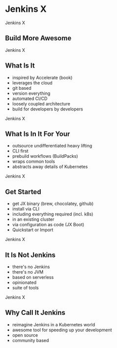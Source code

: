 <!-- .slide: class="center" -->
# Jenkins X


<!-- .slide: class="dark center" -->
<div class="label">Jenkins X</div>

## Build More Awesome


<!-- .slide: class="dark center" -->
<div class="label">Jenkins X</div>

## What Is It

* inspired by Accelerate (book)<!-- .element: class="fragment" -->
* leverages the cloud<!-- .element: class="fragment" -->
* git based<!-- .element: class="fragment" -->
* version everything<!-- .element: class="fragment" -->
* automated CI/CD<!-- .element: class="fragment" -->
* loosely coupled architecture<!-- .element: class="fragment" -->
* build for developers by developers<!-- .element: class="fragment" -->


<!-- .slide: class="dark center" -->
<div class="label">Jenkins X</div>

## What Is In It For Your

* outsource undifferentiated heavy lifting<!-- .element: class="fragment" -->
* CLI first<!-- .element: class="fragment" -->
* prebuild workflows (BuildPacks)<!-- .element: class="fragment" -->
* wraps common tools<!-- .element: class="fragment" -->
* abstracts away details of Kubernetes<!-- .element: class="fragment" -->


<!-- .slide: class="dark center" -->
<div class="label">Jenkins X</div>

## Get Started

* get JX binary (brew, chocolatey, github)
* install via CLI<!-- .element: class="fragment" -->
* including everything required (incl. k8s)<!-- .element: class="fragment" -->
* in an existing cluster<!-- .element: class="fragment" -->
* via configuration as code (JX Boot)<!-- .element: class="fragment" -->
* Quickstart or Import<!-- .element: class="fragment" -->


<!-- .slide: class="dark center" -->
<div class="label">Jenkins X</div>

## It Is Not Jenkins

* there's no Jenkins<!-- .element: class="fragment" -->
* there's no JVM<!-- .element: class="fragment" -->
* based on serverless<!-- .element: class="fragment" -->
* opinionated<!-- .element: class="fragment" -->
* suite of tools<!-- .element: class="fragment" -->


<!-- .slide: class="dark center" -->
<div class="label">Jenkins X</div>

## Why Call It Jenkins

* reimagine Jenkins in a Kubernetes world<!-- .element: class="fragment" -->
* awesome tool for speeding up your development<!-- .element: class="fragment" -->
* open source<!-- .element: class="fragment" -->
* community based<!-- .element: class="fragment" -->